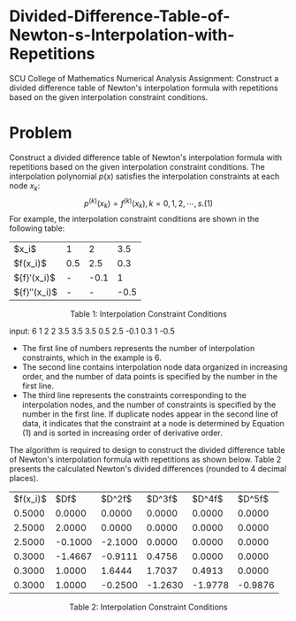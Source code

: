 # Divided-Difference-Table-of-Newton-s-Interpolation-with-Repetitions
SCU College of Mathematics Numerical Analysis Assignment: Construct a divided difference table of Newton's interpolation formula with repetitions based on the given interpolation constraint conditions.

# Problem
Construct a divided difference table of Newton's interpolation formula with repetitions based on the given interpolation constraint conditions. The interpolation polynomial $p(x)$ satisfies the interpolation constraints at each node $x_k$:
$$p^{(k)}(x_k)=f^{(k)}(x_k),k=0,1,2,\cdots,s.    (1)$$
For example, the interpolation constraint conditions are shown in the following table:
<table align="center">
    <tr>
        <td>$x_i$</td>
        <td>1</td>
        <td>2</td>
        <td>3.5</td>
    </tr>
    <tr>
        <td>$f(x_i)$</td>
        <td>0.5</td>
        <td>2.5</td>
        <td>0.3</td>
    </tr>
    <tr>
        <td>${f}′(x_i)$</td>
        <td>-</td>
        <td>-0.1</td>
        <td>1</td>
    </tr>
    <tr>
        <td>${f}′′(x_i)$</td>
        <td>-</td>
        <td>-</td>
        <td>-0.5</td>
    </tr>
</table>

<p align="center">
    Table 1: Interpolation Constraint Conditions
</p>

input:
6
1 2 2 3.5 3.5 3.5
0.5 2.5 -0.1 0.3 1 -0.5

* The first line of numbers represents the number of interpolation constraints, which in the example is 6.
* The second line contains interpolation node data organized in increasing order, and the number of data points is specified by the number in the first line.
* The third line represents the constraints corresponding to the interpolation nodes, and the number of constraints is specified by the number in the first line. If duplicate nodes appear in the second line of data, it indicates that the constraint at a node is determined by Equation (1) and is sorted in increasing order of derivative order.

The algorithm is required to design to construct the divided difference table of Newton's interpolation formula with repetitions as shown below. Table 2 presents the calculated Newton's divided differences (rounded to 4 decimal places).

<table align="center">
    <tr>
        <td>$f(x_i)$</td>
        <td>$Df$</td>
        <td>$D^2f$</td>
        <td>$D^3f$</td>
        <td>$D^4f$</td>
        <td>$D^5f$</td>
    </tr>
    <tr>
        <td>0.5000</td>
        <td>0.0000</td>
        <td>0.0000</td>
        <td>0.0000</td>
        <td>0.0000</td>
        <td>0.0000</td>
    </tr>
    <tr>
        <td>2.5000</td>
        <td>2.0000</td>
        <td>0.0000</td>
        <td>0.0000</td>
        <td>0.0000</td>
        <td>0.0000</td>
    </tr>
    <tr>
        <td>2.5000</td>
        <td>-0.1000</td>
        <td>-2.1000</td>
        <td>0.0000</td>
        <td>0.0000</td>
        <td>0.0000</td>
    </tr>
    <tr>
        <td>0.3000</td>
        <td>-1.4667</td>
        <td>-0.9111</td>
        <td>0.4756</td>
        <td>0.0000</td>
        <td>0.0000</td>
    </tr>
    <tr>
        <td>0.3000</td>
        <td>1.0000</td>
        <td>1.6444</td>
        <td>1.7037</td>
        <td>0.4913</td>
        <td>0.0000</td>
    </tr>
    <tr>
        <td>0.3000</td>
        <td>1.0000</td>
        <td>-0.2500</td>
        <td>-1.2630</td>
        <td>-1.9778</td>
        <td>-0.9876</td>
    </tr>
</table>

<p align="center">
    Table 2: Interpolation Constraint Conditions
</p>
